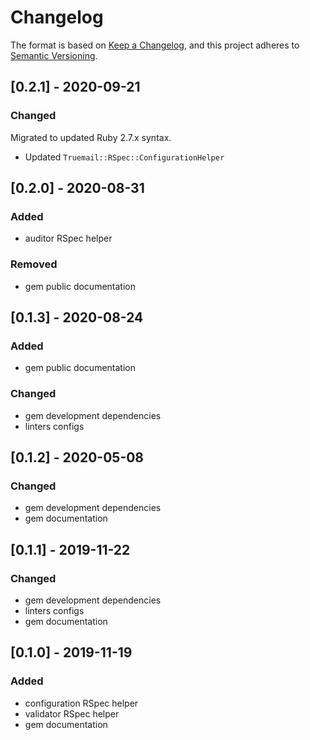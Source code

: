 # Changelog
The format is based on [Keep a Changelog](https://keepachangelog.com/en/1.0.0/), and this project adheres to [Semantic Versioning](https://semver.org/spec/v2.0.0.html).

## [0.2.1] - 2020-09-21

### Changed

Migrated to updated Ruby 2.7.x syntax.

- Updated `Truemail::RSpec::ConfigurationHelper`

## [0.2.0] - 2020-08-31

### Added

- auditor RSpec helper

### Removed

- gem public documentation

## [0.1.3] - 2020-08-24

### Added

- gem public documentation

### Changed

- gem development dependencies
- linters configs

## [0.1.2] - 2020-05-08

### Changed

- gem development dependencies
- gem documentation

## [0.1.1] - 2019-11-22

### Changed

- gem development dependencies
- linters configs
- gem documentation

## [0.1.0] - 2019-11-19

### Added

- configuration RSpec helper
- validator RSpec helper
- gem documentation
